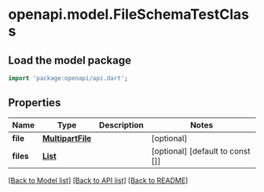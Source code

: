 # openapi.model.FileSchemaTestClass

## Load the model package
```dart
import 'package:openapi/api.dart';
```

## Properties
Name | Type | Description | Notes
------------ | ------------- | ------------- | -------------
**file** | [**MultipartFile**](MultipartFile.md) |  | [optional] 
**files** | [**List<MultipartFile>**](MultipartFile.md) |  | [optional] [default to const []]

[[Back to Model list]](../README.md#documentation-for-models) [[Back to API list]](../README.md#documentation-for-api-endpoints) [[Back to README]](../README.md)


